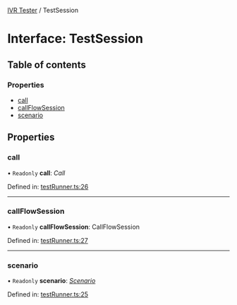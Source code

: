 [IVR Tester](../README.md) / TestSession

# Interface: TestSession

## Table of contents

### Properties

- [call](testsession.md#call)
- [callFlowSession](testsession.md#callflowsession)
- [scenario](testsession.md#scenario)

## Properties

### call

• `Readonly` **call**: *Call*

Defined in: [testRunner.ts:26](https://github.com/SketchingDev/ivr-tester/blob/b3f5d81/packages/ivr-tester/src/testRunner.ts#L26)

___

### callFlowSession

• `Readonly` **callFlowSession**: CallFlowSession

Defined in: [testRunner.ts:27](https://github.com/SketchingDev/ivr-tester/blob/b3f5d81/packages/ivr-tester/src/testRunner.ts#L27)

___

### scenario

• `Readonly` **scenario**: [*Scenario*](scenario.md)

Defined in: [testRunner.ts:25](https://github.com/SketchingDev/ivr-tester/blob/b3f5d81/packages/ivr-tester/src/testRunner.ts#L25)
